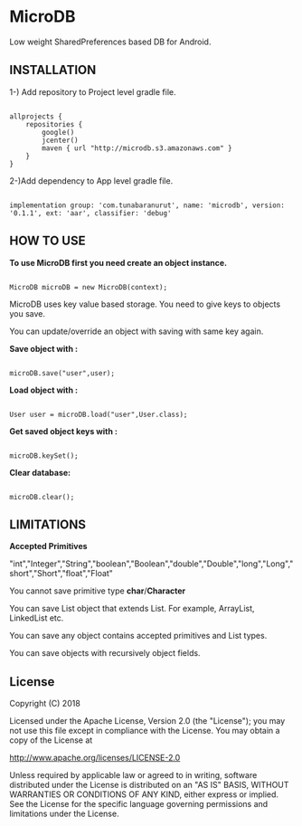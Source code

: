 # MicroDB

Low weight SharedPreferences based DB for Android.

## INSTALLATION

1-) Add repository to Project level gradle file.
```

allprojects {
    repositories {
        google()
        jcenter()
        maven { url "http://microdb.s3.amazonaws.com" }
    }
}

```

2-)Add dependency to App level gradle file.
```

implementation group: 'com.tunabaranurut', name: 'microdb', version: '0.1.1', ext: 'aar', classifier: 'debug'

```
## HOW TO USE

**To use MicroDB first you need create an object instance.**

```

MicroDB microDB = new MicroDB(context);

```

MicroDB uses key value based storage. You need to give keys to objects you save.

You can update/override an object with saving with same key again.

**Save object with :** 

```

microDB.save("user",user);

```

**Load object with :**

```

User user = microDB.load("user",User.class);

```

**Get saved object keys with :**

```

microDB.keySet();

```

**Clear database:**

```

microDB.clear();

```

## LIMITATIONS

**Accepted Primitives**

"int","Integer","String","boolean","Boolean","double","Double","long","Long","short","Short","float","Float"

You cannot save primitive type **char**/**Character**

You can save List object that extends List. For example, ArrayList, LinkedList etc.

You can save any object contains accepted primitives and List types.

You can save objects with recursively object fields.


## License

Copyright (C) 2018

Licensed under the Apache License, Version 2.0 (the "License");
you may not use this file except in compliance with the License.
You may obtain a copy of the License at

http://www.apache.org/licenses/LICENSE-2.0

Unless required by applicable law or agreed to in writing, software
distributed under the License is distributed on an "AS IS" BASIS,
WITHOUT WARRANTIES OR CONDITIONS OF ANY KIND, either express or implied.
See the License for the specific language governing permissions and
limitations under the License.

